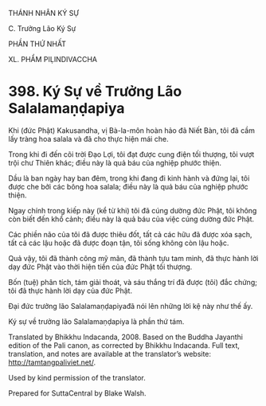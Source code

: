 THÁNH NHÂN KÝ SỰ

C. Trưởng Lão Ký Sự

PHẦN THỨ NHẤT

XL. PHẨM PIḶINDIVACCHA

# 398\. Ký Sự về Trưởng Lão Salalamaṇḍapiya

Khi (đức Phật) Kakusandha, vị Bà-la-môn hoàn hảo đã Niết Bàn, tôi đã cầm lấy tràng hoa salala và đã cho thực hiện mái che.

Trong khi đi đến cõi trời Đạo Lợi, tôi đạt được cung điện tối thượng, tôi vượt trội chư Thiên khác; điều này là quả báu của nghiệp phước thiện.

Dầu là ban ngày hay ban đêm, trong khi đang đi kinh hành và đứng lại, tôi được che bởi các bông hoa salala; điều này là quả báu của nghiệp phước thiện.

Ngay chính trong kiếp này (kể từ khi) tôi đã cúng dường đức Phật, tôi không còn biết đến khổ cảnh; điều này là quả báu của việc cúng dường đức Phật.

Các phiền não của tôi đã được thiêu đốt, tất cả các hữu đã được xóa sạch, tất cả các lậu hoặc đã được đoạn tận, tôi sống không còn lậu hoặc.

Quả vậy, tôi đã thành công mỹ mãn, đã thành tựu tam minh, đã thực hành lời dạy đức Phật vào thời hiện tiền của đức Phật tối thượng.

Bốn (tuệ) phân tích, tám giải thoát, và sáu thắng trí đã được (tôi) đắc chứng; tôi đã thực hành lời dạy của đức Phật.

Đại đức trưởng lão Salalamaṇḍapiyađã nói lên những lời kệ này như thế ấy.

Ký sự về trưởng lão Salalamaṇḍapiya là phần thứ tám.

Translated by Bhikkhu Indacanda, 2008. Based on the Buddha Jayanthi edition of the Pali canon, as corrected by Bhikkhu Indacanda. Full text, translation, and notes are available at the translator’s website: http://tamtangpaliviet.net/.

Used by kind permission of the translator.

Prepared for SuttaCentral by Blake Walsh.